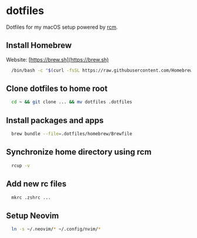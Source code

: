 # dotfiles
Dotfiles for my macOS setup powered by [rcm](https://thoughtbot.github.io/rcm/rcm.7.html).

## Install Homebrew

Website: [https://brew.sh](https://brew.sh)

```bash
  /bin/bash -c "$(curl -fsSL https://raw.githubusercontent.com/Homebrew/install/HEAD/install.sh)"
```

## Clone dotfiles to home root

```bash
  cd ~ && git clone ... && mv dotfiles .dotfiles
```

## Install packages and apps

```bash
  brew bundle --file=.dotfiles/homebrew/Brewfile
```

## Synchronize home directory using rcm

```bash
  rcup -v
```

## Add new rc files

```bash
  mkrc .zshrc ...
```

## Setup Neovim
```bash
  ln -s ~/.neovim/* ~/.config/nvim/*
```
